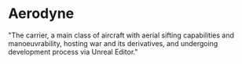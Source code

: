 # Aerodyne
 "The carrier, a main class of aircraft with aerial sifting capabilities and manoeuvrability, hosting war and its derivatives, and undergoing development process via Unreal Editor."
